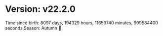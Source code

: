 # Version: v22.2.0
Time since birth: 8097 days, 194329 hours, 11659740 minutes, 699584400 seconds
Season: Autumn 🍁
